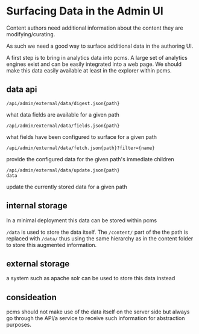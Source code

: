# Surfacing Data in the Admin UI

Content authors need additional information about the content they are
modifying/curating. 

As such we need a good way to surface additional data in the authoring UI.

A first step is to bring in analytics data into pcms. A large set of analytics
engines exist and can be easily integrated into a web page. We should make this
data easily available at least in the explorer within pcms. 

## data api

```
/api/admin/external/data/digest.json{path}
```

what data fields are available for a given path

```
/api/admin/external/data/fields.json{path}
```

what fields have been configured to surface for a given path

```
/api/admin/external/data/fetch.json{path}?filter={name}
```
provide the configured data for the given path's immediate children

```
/api/admin/external/data/update.json{path}
data
```

update the currently stored data for a given path

## internal storage

In a minimal deployment this data can be stored within pcms

`/data` is used to store the data itself. The `/content/` part of the the 
path is replaced with `/data/` thus using the same hierarchy as in the content
folder to store this augmented information. 

## external storage

a system such as apache solr can be used to store this data instead

## consideation

pcms should not make use of the data itself on the server side but always
go through the API/a service to receive such information for abstraction 
purposes. 